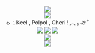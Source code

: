 <div align = center> <img src="https://i.postimg.cc/TwThdZjn/Untitled1094-20240909115900.png"> </div>

<div align = center> <img src="https://64.media.tumblr.com/410e7fa4ea78a71d6ad183ad12b98624/aeac3b1b5e0222f0-4f/s1280x1920/ffb205fcd9b4a5a24a64b76bf380bdac3c98890c.pnj"/> </div>

<div align = center > ౿ ݁  .  Keel , Polpol , Cheri  !          ︵   ｡ Ꮺ ˚ </div>
<div align = center > <img src="https://64.media.tumblr.com/e6e2734e2b4a52368d1021bb2fcf38ec/324848305820d003-1f/s75x75_c1/dcc430f4b9da911d5cce7f09da20b225ac408339.pnj"> <img src="https://64.media.tumblr.com/6d6d120586cd8c18ff2ebfe37af1e074/7f018a0b5994707e-09/s75x75_c1/48a5356fbb9f3c413192bad421d5cfed603fd2cc.pnj"> <img src="https://64.media.tumblr.com/a88a3b0b98e8c15ff2ba67a2ead4cda1/7f018a0b5994707e-19/s75x75_c1/ca32217dedf28b5955b9a9dc6856207a6e70ffdc.pnj"> </div>

<div align = center> <img src="https://64.media.tumblr.com/3e6cfebc3058d8fa96f364fca5a1ff77/4160be3cc2b84620-04/s500x750/f111e18a7cae615a1cf7dffeac520522ec2c155d.gifv"> </div>

<div align = center> <img src="https://i.postimg.cc/1zGfZ9F9/Untitled1094-20240909115907.png"> </div>
